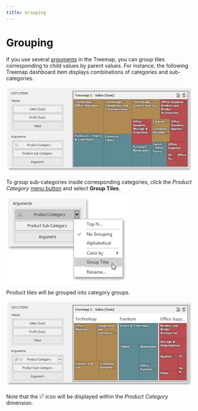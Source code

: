 ```yaml
---
title: Grouping
---
```

# Grouping
If you use several [arguments](../../../../../dashboard-for-desktop/articles/dashboard-designer/designing-dashboard-items/treemap/providing-data.md) in the Treemap, you can group tiles corresponding to child values by parent values. For instance, the following Treemap dashboard item displays combinations of categories and sub-categories.

![TreemapWin_ProvidingData_TwoValuesAndArguments](../../../../images/Img125485.png)

To group sub-categories inside corresponding categories, click the _Product Category_ [menu button](../../../../../dashboard-for-desktop/articles/dashboard-designer/ui-elements/data-items-pane.md) and select **Group Tiles**.

![TreemapWin_ProvidingData_GroupTiles](../../../../images/Img125487.png)

Product tiles will be grouped into category groups.

![TreemapWin_ProvidingData_Grouping](../../../../images/Img125486.png)

Note that the ![Treemap_GroupingIcon](../../../../images/Img125513.png) icon will be displayed within the _Product Category_ dimension.